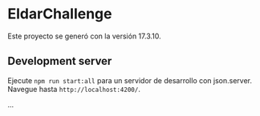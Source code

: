 # EldarChallenge

Este proyecto se generó con la versión 17.3.10.

## Development server

Ejecute `npm run start:all` para un servidor de desarrollo con json.server. Navegue hasta `http://localhost:4200/`.

...